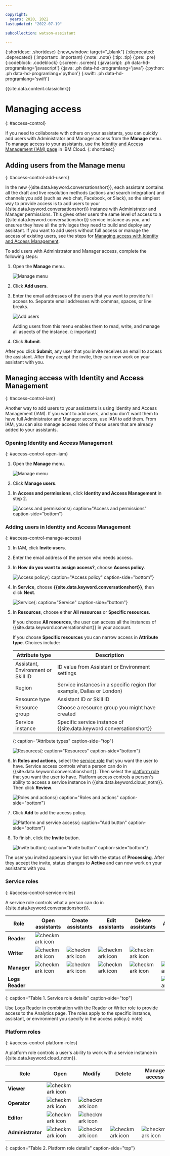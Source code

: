 ```yaml
---

copyright:
  years: 2020, 2022
lastupdated: "2022-07-19"

subcollection: watson-assistant

---
```


{:shortdesc: .shortdesc}
{:new_window: target="_blank"}
{:deprecated: .deprecated}
{:important: .important}
{:note: .note}
{:tip: .tip}
{:pre: .pre}
{:codeblock: .codeblock}
{:screen: .screen}
{:javascript: .ph data-hd-programlang='javascript'}
{:java: .ph data-hd-programlang='java'}
{:python: .ph data-hd-programlang='python'}
{:swift: .ph data-hd-programlang='swift'}

{{site.data.content.classiclink}}

# Managing access
{: #access-control}

If you need to collaborate with others on your assistants, you can quickly add users with Administrator and Manager access from the **Manage** menu. To manage access to your assistants, use the [Identity and Access Management (IAM) page](https://cloud.ibm.com/iam/users) in IBM Cloud.
{: shortdesc}

## Adding users from the Manage menu
{: #access-control-add-users}

In the new {{site.data.keyword.conversationshort}}, each assistant contains all the draft and live resolution methods (actions and search integration) and channels you add (such as web chat, Facebook, or Slack), so the simplest way to provide access is to add users to your {{site.data.keyword.conversationshort}} instance with Administrator and Manager permissions. This gives other users the same level of access to a {{site.data.keyword.conversationshort}} service instance as you, and ensures they have all the privileges they need to build and deploy any assistant. If you want to add users without full access or manage the access of existing users, see the steps for [Managing access with Identity and Access Management](#access-control-iam).

To add users with Administrator and Manager access, complete the following steps:

1.  Open the **Manage** menu.

    ![Manage menu](images/access-control-manage-menu-2.png)

1. Click **Add users**.

1. Enter the email addresses of the users that you want to provide full access to. Separate email addresses with commas, spaces, or line breaks.

    ![Add users](images/add-users.png)

    Adding users from this menu enables them to read, write, and manage all aspects of the instance.
    {: important}

1. Click **Submit**.

After you click **Submit**, any user that you invite receives an email to access the assistant. After they accept the invite, they can now work on your assistant with you.

## Managing access with Identity and Access Management
{: #access-control-iam}

Another way to add users to your assistants is using Identity and Access Management (IAM). If you want to add users, and you don't want them to have full Administrator and Manager access, use IAM to add them. From IAM, you can also manage access roles of those users that are already added to your assistants.

### Opening Identity and Access Management
{: #access-control-open-iam}

1.  Open the **Manage** menu.

    ![Manage menu](images/access-control-manage-menu-2.png)

1.	Click **Manage users**.

1.	In **Access and permissions**, click **Identity and Access Management** in step 2.

    ![Access and permissions](images/access-control-manage-users-modal.png){: caption="Access and permissions" caption-side="bottom"}

### Adding users in Identity and Access Management
{: #access-control-manage-access}

1.	In IAM, click **Invite users**.

1.	Enter the email address of the person who needs access.

1.	In **How do you want to assign access?**, choose **Access policy**.

    ![Access policy](images/access-policy.png){: caption="Access policy" caption-side="bottom"}

1.	In **Service**, choose **{{site.data.keyword.conversationshort}}**, then click **Next**.

    ![Service](images/access-service.png){: caption="Service" caption-side="bottom"}

1.	In **Resources**, choose either **All resources** or **Specific resources**. 

    If you choose **All resources**, the user can access all the instances of {{site.data.keyword.conversationshort}} in your account.

    If you choose **Specific resources** you can narrow access in **Attribute type**. Choices include:

    | Attribute type | Description |
    | - | - |
    | Assistant, Environment or Skill ID | ID value from Assistant or Environment settings |
    | Region | Service instances in a specific region (for example, Dallas or London) |
    | Resource type | Assistant ID or Skill ID |
    | Resource group | Choose a resource group you might have created |
    | Service instance | Specific service instance of {{site.data.keyword.conversationshort}} |
    {: caption="Attribute types" caption-side="top"}

    ![Resources](images/access-resources.png){: caption="Resources" caption-side="bottom"}

1.	In **Roles and actions**, select the [service role](#access-control-service-roles) that you want the user to have. Service access controls what a person can do in {{site.data.keyword.conversationshort}}. Then select the [platform role](#access-control-platform-roles) that you want the user to have. Platform access controls a person's ability to access a service instance in {{site.data.keyword.cloud_notm}}. Then click **Review**.

    ![Roles and actions](images/access-roles.png){: caption="Roles and actions" caption-side="bottom"}

1.	Click **Add** to add the access policy.

    ![Platform and service access](images/access-add.png){: caption="Add button" caption-side="bottom"}

1.	To finish, click the **Invite** button.

    ![Invite button](images/access-summary.png){: caption="Invite button" caption-side="bottom"}

The user you invited appears in your list with the status of **Processing**. After they accept the invite, status changes to **Active** and can now work on your assistants with you.

### Service roles
{: #access-control-service-roles}

A service role controls what a person can do in {{site.data.keyword.conversationshort}}.

| Role | Open assistants | Create assistants | Edit assistants | Delete assistants | Analytics | 
|---|---|---|---|---|---|
| **Reader** | ![checkmark icon](../../icons/checkmark-icon.svg) | | | | | |
| **Writer** | ![checkmark icon](../../icons/checkmark-icon.svg) | ![checkmark icon](../../icons/checkmark-icon.svg) | ![checkmark icon](../../icons/checkmark-icon.svg) | ![checkmark icon](../../icons/checkmark-icon.svg) | | ![checkmark icon](../../icons/checkmark-icon.svg) |
| **Manager** | ![checkmark icon](../../icons/checkmark-icon.svg) | ![checkmark icon](../../icons/checkmark-icon.svg) | ![checkmark icon](../../icons/checkmark-icon.svg) | ![checkmark icon](../../icons/checkmark-icon.svg) | ![checkmark icon](../../icons/checkmark-icon.svg) |
| **Logs Reader** | | | | | ![checkmark icon](../../icons/checkmark-icon.svg) |
{: caption="Table 1. Service role details" caption-side="top"}

Use Logs Reader in combination with the Reader or Writer role to provide access to the Analytics page. The roles apply to the specific instance, assistant, or environment you specify in the access policy.{: note}

### Platform roles
{: #access-control-platform-roles}

A platform role controls a user's ability to work with a service instance in {{site.data.keyword.cloud_notm}}.

| Role | Open | Modify | Delete | Manage access |
|---|---|---|---|---|
| **Viewer** | ![checkmark icon](../../icons/checkmark-icon.svg) | | | |
| **Operator** | ![checkmark icon](../../icons/checkmark-icon.svg) | ![checkmark icon](../../icons/checkmark-icon.svg) | | | |
| **Editor** | ![checkmark icon](../../icons/checkmark-icon.svg) | ![checkmark icon](../../icons/checkmark-icon.svg) | | | |
| **Administrator** | ![checkmark icon](../../icons/checkmark-icon.svg) | ![checkmark icon](../../icons/checkmark-icon.svg) | ![checkmark icon](../../icons/checkmark-icon.svg) | ![checkmark icon](../../icons/checkmark-icon.svg) |
{: caption="Table 2. Platform role details" caption-side="top"}
